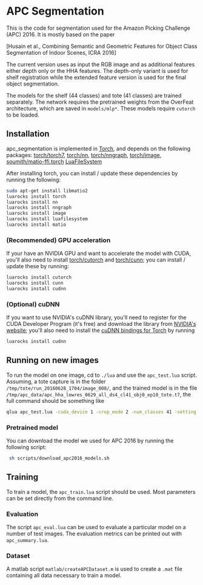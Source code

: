 # APC Segmentation

This is the code for segmentation used for the Amazon Picking Challenge (APC) 2016. It is mostly based on the paper

[Husain et al., Combining Semantic and Geometric Features for Object Class Segmentation of Indoor Scenes, ICRA 2016]

The current version uses as input the RGB image and as additional features either depth only or the HHA features. The depth-only variant is used for shelf registration while the extended feature version is used for the final object segmentation.

The models for the shelf (44 classes) and tote (41 classes) are trained separately. The network requires the pretrained weights from the OverFeat architecture, which are saved in `models/mlp*`. These models require `cutorch` to be loaded.


## Installation

apc_segmentation is implemented in [Torch](http://torch.ch/), 
and depends on the following packages: 
[torch/torch7](https://github.com/torch/torch7), 
[torch/nn](https://github.com/torch/nn),
[torch/nngraph](https://github.com/torch/nngraph),
[torch/image](https://github.com/torch/image),
[soumith/matio-ffi.torch](https://github.com/soumith/matio-ffi.torch)
[LuaFileSystem](https://keplerproject.github.io/luafilesystem/manual.html)


After installing torch, you can install / update these dependencies by running the following:

```bash
sudo apt-get install libmatio2
luarocks install torch
luarocks install nn
luarocks install nngraph
luarocks install image
luarocks install luafilesystem
luarocks install matio
```

### (Recommended) GPU acceleration

If your have an NVIDIA GPU and want to accelerate the model with CUDA, you'll also need to install
[torch/cutorch](https://github.com/torch/cutorch) and [torch/cunn](https://github.com/torch/cunn);
you can install / update these by running:

```bash
luarocks install cutorch
luarocks install cunn
luarocks install cudnn
```

### (Optional) cuDNN

If you want to use NVIDIA's cuDNN library, you'll need to register for the CUDA Developer Program (it's free) and download the library from [NVIDIA's website](https://developer.nvidia.com/cudnn); you'll also need to install
the [cuDNN bindings for Torch](https://github.com/soumith/cudnn.torch) by running

```bash
luarocks install cudnn
```

## Running on new images

To run the model on one image, cd to `./lua` and use the `apc_test.lua` script. Assuming, a tote capture is in the folder `/tmp/tote/run_20160628_1704/image_008/`, and the trained model is in the file `/tmp/apc_data/apc_hha_lowres_0629_all_ds4_cl41_obj0_ep10_tote.t7`,  the full command should be something like

```bash
qlua apc_test.lua -cuda_device 1 -crop_mode 2 -num_classes 41 -setting tote -mode test -model_name apc_hha_lowres_0629_all -feature_type hha -data_path /tmp/apc_data -epochs 0 -im_dir /tmp/tote/run_20160628_1704/image_008/
```

### Pretrained model

You can download the model we used for APC 2016 by running the following script:

<!-- TODO: Insert correct URL in script -->
```bash
 sh scripts/download_apc2016_models.sh
```


## Training

To train a model, the `apc_train.lua` script should be used. Most parameters can be set directly from the command line.

### Evaluation

The script `apc_eval.lua` can be used to evaluate a particular model on a number of test images. The evaluation metrics can be printed out with `apc_summary.lua`.

### Dataset

A matlab script `matlab/createAPCDataset.m` is used to create a `.mat` file containing all data necessary to train a model.